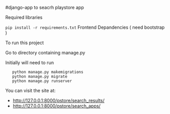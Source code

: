 #django-app to seacrh playstore app

Required libraries 

```pip install -r requirements.txt```
Frontend Depandencies ( need bootstrap )



To run this project 

   Go to directory containing manage.py


Initially will need to run 

```
   python manage.py makemigrations 
   python manage.py migrate
   python manage.py runserver
```
You can visit the site at:
   
   - http://127.0.0.1:8000/pstore/search_results/
   - http://127.0.0.1:8000/pstore/search_apps/
